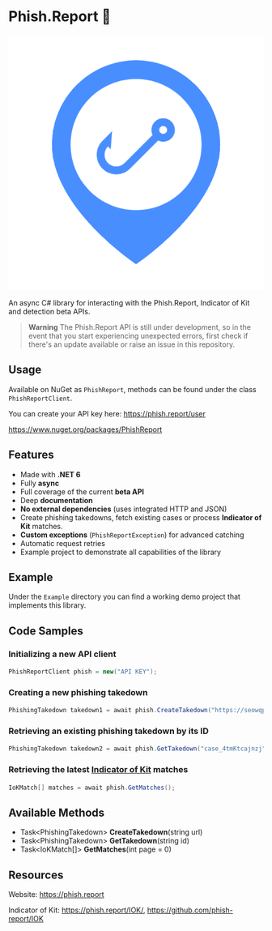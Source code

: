 ﻿# Phish.Report 🎣

![](https://raw.githubusercontent.com/actually-akac/PhishReport/master/PhishReport/icon.png)

An async C# library for interacting with the Phish.Report, Indicator of Kit and detection beta APIs.


> **Warning**
> The Phish.Report API is still under development, so in the event that you start experiencing unexpected errors, first check if there's an update available or raise an issue in this repository.

## Usage
Available on NuGet as `PhishReport`, methods can be found under the class `PhishReportClient`.

You can create your API key here: https://phish.report/user

https://www.nuget.org/packages/PhishReport

## Features
- Made with **.NET 6**
- Fully **async**
- Full coverage of the current **beta API**
- Deep **documentation**
- **No external dependencies** (uses integrated HTTP and JSON)
- Create phishing takedowns, fetch existing cases or process **Indicator of Kit** matches.
- **Custom exceptions** (`PhishReportException`) for advanced catching
- Automatic request retries
- Example project to demonstrate all capabilities of the library

## Example
Under the `Example` directory you can find a working demo project that implements this library.

## Code Samples

### Initializing a new API client
```csharp
PhishReportClient phish = new("API KEY");
```

### Creating a new phishing takedown
```csharp
PhishingTakedown takedown1 = await phish.CreateTakedown("https://seowqpeoqwakfd425.ml/dssdfds-fsdfsdf0s-df0ds0f0dsdfsdd0f0s-df0dfgdd8658/");
```

### Retrieving an existing phishing takedown by its ID
```csharp
PhishingTakedown takedown2 = await phish.GetTakedown("case_4tmKtcajnzj");
```

### Retrieving the latest [Indicator of Kit](https://phish.report/IOK/) matches
```csharp
IoKMatch[] matches = await phish.GetMatches();
```

## Available Methods
- Task\<PhishingTakedown> **CreateTakedown**(string url)
- Task\<PhishingTakedown> **GetTakedown**(string id)
- Task\<IoKMatch[]> **GetMatches**(int page = 0)

## Resources
Website: https://phish.report

Indicator of Kit: https://phish.report/IOK/, https://github.com/phish-report/IOK